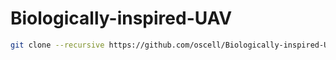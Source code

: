 # Biologically-inspired-UAV


```bash
git clone --recursive https://github.com/oscell/Biologically-inspired-UAV.git
```

